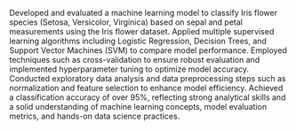 Developed and evaluated a machine learning model to classify Iris flower species (Setosa, Versicolor, Virginica) based on sepal and petal measurements using the Iris flower dataset. Applied multiple supervised learning algorithms including Logistic Regression, Decision Trees, and Support Vector Machines (SVM) to compare model performance. Employed techniques such as cross-validation to ensure robust evaluation and implemented hyperparameter tuning to optimize model accuracy. Conducted exploratory data analysis and data preprocessing steps such as normalization and feature selection to enhance model efficiency. Achieved a classification accuracy of over 95%, reflecting strong analytical skills and a solid understanding of machine learning concepts, model evaluation metrics, and hands-on data science practices.
